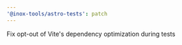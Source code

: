 ```yaml
---
'@inox-tools/astro-tests': patch
---
```


Fix opt-out of Vite's dependency optimization during tests
